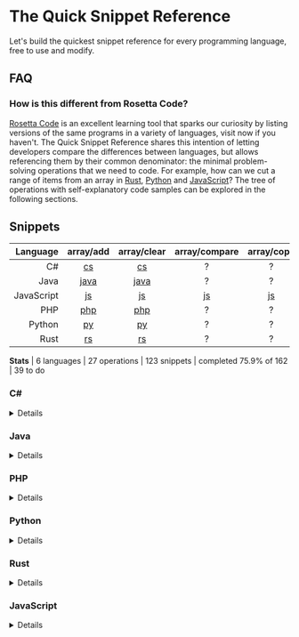 # The Quick Snippet Reference
Let's build the quickest snippet reference for every programming language, free to use and modify.

## FAQ

### How is this different from Rosetta Code?
[Rosetta Code](https://rosettacode.org/wiki/Rosetta_Code) is an excellent learning tool that sparks our curiosity by listing versions of the same programs in a variety of languages, visit now if you haven't. The Quick Snippet Reference shares this intention of letting developers compare the differences between languages, but allows referencing them by their common denominator: the minimal problem-solving operations that we need to code. For example, how can we cut a range of items from an array in [Rust](https://github.com/snippetfinder/The-Quick-Snippet-Reference/tree/main/snippets/rs/array/cut/cut.rs), [Python](https://github.com/snippetfinder/The-Quick-Snippet-Reference/tree/main/snippets/py/array/cut/cut.py) and [JavaScript](https://github.com/snippetfinder/The-Quick-Snippet-Reference/tree/main/snippets/js/array/cut/cut.js)? The tree of operations with self-explanatory code samples can be explored in the following sections.

## Snippets

| Language | array/add | array/clear | array/compare | array/copy | array/count | array/cut | array/empty | array/get | array/insert | array/iterate | array/join | array/merge | array/move | array/remove | array/replace | array/reverse | array/search | array/set | array/shuffle | array/sort | array/split | array/unique | array/var | const | encode/uri | sample | var |
| ---: | :---: | :---: | :---: | :---: | :---: | :---: | :---: | :---: | :---: | :---: | :---: | :---: | :---: | :---: | :---: | :---: | :---: | :---: | :---: | :---: | :---: | :---: | :---: | :---: | :---: | :---: | :---: |
| C# |[cs](https://github.com/snippetfinder/The-Quick-Snippet-Reference/tree/main/snippets/cs/array/add/Add.cs) |[cs](https://github.com/snippetfinder/The-Quick-Snippet-Reference/tree/main/snippets/cs/array/clear/Clear.cs) |? |? |[cs](https://github.com/snippetfinder/The-Quick-Snippet-Reference/tree/main/snippets/cs/array/count/Count.cs) |? |[cs](https://github.com/snippetfinder/The-Quick-Snippet-Reference/tree/main/snippets/cs/array/empty/Empty.cs) |[cs](https://github.com/snippetfinder/The-Quick-Snippet-Reference/tree/main/snippets/cs/array/get/Get.cs) |? |[cs](https://github.com/snippetfinder/The-Quick-Snippet-Reference/tree/main/snippets/cs/array/iterate/Iterate.cs) |[cs](https://github.com/snippetfinder/The-Quick-Snippet-Reference/tree/main/snippets/cs/array/join/Join.cs) |? |? |? |[cs](https://github.com/snippetfinder/The-Quick-Snippet-Reference/tree/main/snippets/cs/array/replace/Replace.cs) |[cs](https://github.com/snippetfinder/The-Quick-Snippet-Reference/tree/main/snippets/cs/array/reverse/Reverse.cs) |[cs](https://github.com/snippetfinder/The-Quick-Snippet-Reference/tree/main/snippets/cs/array/search/Search.cs) |[cs](https://github.com/snippetfinder/The-Quick-Snippet-Reference/tree/main/snippets/cs/array/set/SetTest.cs) |[cs](https://github.com/snippetfinder/The-Quick-Snippet-Reference/tree/main/snippets/cs/array/shuffle/Shuffle.cs) |[cs](https://github.com/snippetfinder/The-Quick-Snippet-Reference/tree/main/snippets/cs/array/sort/Sort.cs) |[cs](https://github.com/snippetfinder/The-Quick-Snippet-Reference/tree/main/snippets/cs/array/split/Split.cs) |[cs](https://github.com/snippetfinder/The-Quick-Snippet-Reference/tree/main/snippets/cs/array/unique/Unique.cs) |[cs](https://github.com/snippetfinder/The-Quick-Snippet-Reference/tree/main/snippets/cs/array/var/Var.cs) |? |? |[cs](https://github.com/snippetfinder/The-Quick-Snippet-Reference/tree/main/snippets/cs/sample/Sample.cs) |? |
| Java |[java](https://github.com/snippetfinder/The-Quick-Snippet-Reference/tree/main/snippets/java/array/add/Add.java) |[java](https://github.com/snippetfinder/The-Quick-Snippet-Reference/tree/main/snippets/java/array/clear/Clear.java) |? |? |[java](https://github.com/snippetfinder/The-Quick-Snippet-Reference/tree/main/snippets/java/array/count/Count.java) |[java](https://github.com/snippetfinder/The-Quick-Snippet-Reference/tree/main/snippets/java/array/cut/Cut.java) |[java](https://github.com/snippetfinder/The-Quick-Snippet-Reference/tree/main/snippets/java/array/empty/Empty.java) |[java](https://github.com/snippetfinder/The-Quick-Snippet-Reference/tree/main/snippets/java/array/get/Get.java) |[java](https://github.com/snippetfinder/The-Quick-Snippet-Reference/tree/main/snippets/java/array/insert/Insert.java) |[java](https://github.com/snippetfinder/The-Quick-Snippet-Reference/tree/main/snippets/java/array/iterate/Iterate.java) |[java](https://github.com/snippetfinder/The-Quick-Snippet-Reference/tree/main/snippets/java/array/join/Join.java) |[java](https://github.com/snippetfinder/The-Quick-Snippet-Reference/tree/main/snippets/java/array/merge/Merge.java) |[java](https://github.com/snippetfinder/The-Quick-Snippet-Reference/tree/main/snippets/java/array/move/Move.java) |? |[java](https://github.com/snippetfinder/The-Quick-Snippet-Reference/tree/main/snippets/java/array/replace/Replace.java) |[java](https://github.com/snippetfinder/The-Quick-Snippet-Reference/tree/main/snippets/java/array/reverse/Reverse.java) |[java](https://github.com/snippetfinder/The-Quick-Snippet-Reference/tree/main/snippets/java/array/search/Search.java) |[java](https://github.com/snippetfinder/The-Quick-Snippet-Reference/tree/main/snippets/java/array/set/Set.java) |[java](https://github.com/snippetfinder/The-Quick-Snippet-Reference/tree/main/snippets/java/array/shuffle/Shuffle.java) |[java](https://github.com/snippetfinder/The-Quick-Snippet-Reference/tree/main/snippets/java/array/sort/Sort.java) |[java](https://github.com/snippetfinder/The-Quick-Snippet-Reference/tree/main/snippets/java/array/split/Split.java) |[java](https://github.com/snippetfinder/The-Quick-Snippet-Reference/tree/main/snippets/java/array/unique/Unique.java) |[java](https://github.com/snippetfinder/The-Quick-Snippet-Reference/tree/main/snippets/java/array/var/Var.java) |? |? |[java](https://github.com/snippetfinder/The-Quick-Snippet-Reference/tree/main/snippets/java/sample/Sample.java) |[java](https://github.com/snippetfinder/The-Quick-Snippet-Reference/tree/main/snippets/java/var/Var.java) |
| JavaScript |[js](https://github.com/snippetfinder/The-Quick-Snippet-Reference/tree/main/snippets/js/array/add/add.js) |[js](https://github.com/snippetfinder/The-Quick-Snippet-Reference/tree/main/snippets/js/array/clear%20remove/clear.js) |[js](https://github.com/snippetfinder/The-Quick-Snippet-Reference/tree/main/snippets/js/array/compare/compare.js) |[js](https://github.com/snippetfinder/The-Quick-Snippet-Reference/tree/main/snippets/js/array/copy/copy.js) |[js](https://github.com/snippetfinder/The-Quick-Snippet-Reference/tree/main/snippets/js/array/count/count.js) |[js](https://github.com/snippetfinder/The-Quick-Snippet-Reference/tree/main/snippets/js/array/cut/cut.js) |[js](https://github.com/snippetfinder/The-Quick-Snippet-Reference/tree/main/snippets/js/array/empty/empty.js) |[js](https://github.com/snippetfinder/The-Quick-Snippet-Reference/tree/main/snippets/js/array/get/get.js) |[js](https://github.com/snippetfinder/The-Quick-Snippet-Reference/tree/main/snippets/js/array/insert/insert.js) |[js](https://github.com/snippetfinder/The-Quick-Snippet-Reference/tree/main/snippets/js/array/iterate/iterate.js) |[js](https://github.com/snippetfinder/The-Quick-Snippet-Reference/tree/main/snippets/js/array/join/join.js) |[js](https://github.com/snippetfinder/The-Quick-Snippet-Reference/tree/main/snippets/js/array/merge%20add/merge.js) |[js](https://github.com/snippetfinder/The-Quick-Snippet-Reference/tree/main/snippets/js/array/move/move.js) |[js](https://github.com/snippetfinder/The-Quick-Snippet-Reference/tree/main/snippets/js/array/remove%20clear/remove.js) |[js](https://github.com/snippetfinder/The-Quick-Snippet-Reference/tree/main/snippets/js/array/replace/replace.js) |[js](https://github.com/snippetfinder/The-Quick-Snippet-Reference/tree/main/snippets/js/array/reverse/reverse.js) |[js](https://github.com/snippetfinder/The-Quick-Snippet-Reference/tree/main/snippets/js/array/search/search.js) |[js](https://github.com/snippetfinder/The-Quick-Snippet-Reference/tree/main/snippets/js/array/set/set.js) |[js](https://github.com/snippetfinder/The-Quick-Snippet-Reference/tree/main/snippets/js/array/shuffle/shuffle.js) |[js](https://github.com/snippetfinder/The-Quick-Snippet-Reference/tree/main/snippets/js/array/sort/sort.js) |[js](https://github.com/snippetfinder/The-Quick-Snippet-Reference/tree/main/snippets/js/array/split/split.js) |[js](https://github.com/snippetfinder/The-Quick-Snippet-Reference/tree/main/snippets/js/array/unique/unique.js) |[js](https://github.com/snippetfinder/The-Quick-Snippet-Reference/tree/main/snippets/js/array/var%20array/var.js) |[js](https://github.com/snippetfinder/The-Quick-Snippet-Reference/tree/main/snippets/js/const/const.js) |[js](https://github.com/snippetfinder/The-Quick-Snippet-Reference/tree/main/snippets/js/encode/uri%20encode/uri.js) |[js](https://github.com/snippetfinder/The-Quick-Snippet-Reference/tree/main/snippets/js/sample%20js/sample.js) |[js](https://github.com/snippetfinder/The-Quick-Snippet-Reference/tree/main/snippets/js/var/var.js) |
| PHP |[php](https://github.com/snippetfinder/The-Quick-Snippet-Reference/tree/main/snippets/php/array/add/add.php) |[php](https://github.com/snippetfinder/The-Quick-Snippet-Reference/tree/main/snippets/php/array/clear%20remove/clear.php) |? |? |[php](https://github.com/snippetfinder/The-Quick-Snippet-Reference/tree/main/snippets/php/array/count/count.php) |[php](https://github.com/snippetfinder/The-Quick-Snippet-Reference/tree/main/snippets/php/array/cut/cut.php) |[php](https://github.com/snippetfinder/The-Quick-Snippet-Reference/tree/main/snippets/php/array/empty/empty.php) |[php](https://github.com/snippetfinder/The-Quick-Snippet-Reference/tree/main/snippets/php/array/get/get.php) |[php](https://github.com/snippetfinder/The-Quick-Snippet-Reference/tree/main/snippets/php/array/insert/insert.php) |[php](https://github.com/snippetfinder/The-Quick-Snippet-Reference/tree/main/snippets/php/array/iterate/iterate.php) |[php](https://github.com/snippetfinder/The-Quick-Snippet-Reference/tree/main/snippets/php/array/join/join.php) |[php](https://github.com/snippetfinder/The-Quick-Snippet-Reference/tree/main/snippets/php/array/merge%20add/merge.php) |[php](https://github.com/snippetfinder/The-Quick-Snippet-Reference/tree/main/snippets/php/array/move/move.php) |[php](https://github.com/snippetfinder/The-Quick-Snippet-Reference/tree/main/snippets/php/array/remove/remove.php) |[php](https://github.com/snippetfinder/The-Quick-Snippet-Reference/tree/main/snippets/php/array/replace/replace.php) |[php](https://github.com/snippetfinder/The-Quick-Snippet-Reference/tree/main/snippets/php/array/reverse/reverse.php) |[php](https://github.com/snippetfinder/The-Quick-Snippet-Reference/tree/main/snippets/php/array/search/search.php) |[php](https://github.com/snippetfinder/The-Quick-Snippet-Reference/tree/main/snippets/php/array/set/set.php) |[php](https://github.com/snippetfinder/The-Quick-Snippet-Reference/tree/main/snippets/php/array/shuffle/shuffle.php) |[php](https://github.com/snippetfinder/The-Quick-Snippet-Reference/tree/main/snippets/php/array/sort/sort.php) |[php](https://github.com/snippetfinder/The-Quick-Snippet-Reference/tree/main/snippets/php/array/split/split.php) |[php](https://github.com/snippetfinder/The-Quick-Snippet-Reference/tree/main/snippets/php/array/unique/unique.php) |[php](https://github.com/snippetfinder/The-Quick-Snippet-Reference/tree/main/snippets/php/array/var%20array/var.php) |[php](https://github.com/snippetfinder/The-Quick-Snippet-Reference/tree/main/snippets/php/const/const.php) |[php](https://github.com/snippetfinder/The-Quick-Snippet-Reference/tree/main/snippets/php/encode/uri%20encode/uri.php) |[php](https://github.com/snippetfinder/The-Quick-Snippet-Reference/tree/main/snippets/php/sample%20php/sample.php) |[php](https://github.com/snippetfinder/The-Quick-Snippet-Reference/tree/main/snippets/php/var/var.php) |
| Python |[py](https://github.com/snippetfinder/The-Quick-Snippet-Reference/tree/main/snippets/py/array/add/add.py) |[py](https://github.com/snippetfinder/The-Quick-Snippet-Reference/tree/main/snippets/py/array/clear%20remove/clear.py) |? |? |[py](https://github.com/snippetfinder/The-Quick-Snippet-Reference/tree/main/snippets/py/array/count/count.py) |[py](https://github.com/snippetfinder/The-Quick-Snippet-Reference/tree/main/snippets/py/array/cut/cut.py) |[py](https://github.com/snippetfinder/The-Quick-Snippet-Reference/tree/main/snippets/py/array/empty/empty.py) |[py](https://github.com/snippetfinder/The-Quick-Snippet-Reference/tree/main/snippets/py/array/get/get.py) |[py](https://github.com/snippetfinder/The-Quick-Snippet-Reference/tree/main/snippets/py/array/insert/insert.py) |[py](https://github.com/snippetfinder/The-Quick-Snippet-Reference/tree/main/snippets/py/array/iterate/iterate.py) |[py](https://github.com/snippetfinder/The-Quick-Snippet-Reference/tree/main/snippets/py/array/join/join.py) |[py](https://github.com/snippetfinder/The-Quick-Snippet-Reference/tree/main/snippets/py/array/merge%20add/merge.py) |[py](https://github.com/snippetfinder/The-Quick-Snippet-Reference/tree/main/snippets/py/array/move/move.py) |[py](https://github.com/snippetfinder/The-Quick-Snippet-Reference/tree/main/snippets/py/array/remove%20clear/remove.py) |[py](https://github.com/snippetfinder/The-Quick-Snippet-Reference/tree/main/snippets/py/array/replace/replace.py) |[py](https://github.com/snippetfinder/The-Quick-Snippet-Reference/tree/main/snippets/py/array/reverse/reverse.py) |[py](https://github.com/snippetfinder/The-Quick-Snippet-Reference/tree/main/snippets/py/array/search/search.py) |[py](https://github.com/snippetfinder/The-Quick-Snippet-Reference/tree/main/snippets/py/array/set/set.py) |[py](https://github.com/snippetfinder/The-Quick-Snippet-Reference/tree/main/snippets/py/array/shuffle/shuffle.py) |? |? |? |[py](https://github.com/snippetfinder/The-Quick-Snippet-Reference/tree/main/snippets/py/array/var%20array/var.py) |[py](https://github.com/snippetfinder/The-Quick-Snippet-Reference/tree/main/snippets/py/const/const.py) |? |[py](https://github.com/snippetfinder/The-Quick-Snippet-Reference/tree/main/snippets/py/sample%20py/sample.py) |[py](https://github.com/snippetfinder/The-Quick-Snippet-Reference/tree/main/snippets/py/var/var.py) |
| Rust |[rs](https://github.com/snippetfinder/The-Quick-Snippet-Reference/tree/main/snippets/rs/array/add/add.rs) |[rs](https://github.com/snippetfinder/The-Quick-Snippet-Reference/tree/main/snippets/rs/array/clear%20remove/clear.rs) |? |? |[rs](https://github.com/snippetfinder/The-Quick-Snippet-Reference/tree/main/snippets/rs/array/count/count.rs) |[rs](https://github.com/snippetfinder/The-Quick-Snippet-Reference/tree/main/snippets/rs/array/cut/cut.rs) |[rs](https://github.com/snippetfinder/The-Quick-Snippet-Reference/tree/main/snippets/rs/array/empty/empty.rs) |[rs](https://github.com/snippetfinder/The-Quick-Snippet-Reference/tree/main/snippets/rs/array/get/get.rs) |? |? |? |? |? |[rs](https://github.com/snippetfinder/The-Quick-Snippet-Reference/tree/main/snippets/rs/array/remove%20clear/remove.rs) |? |? |? |[rs](https://github.com/snippetfinder/The-Quick-Snippet-Reference/tree/main/snippets/rs/array/set/set.rs) |? |? |? |? |? |[rs](https://github.com/snippetfinder/The-Quick-Snippet-Reference/tree/main/snippets/rs/const/const.rs) |? |[rs](https://github.com/snippetfinder/The-Quick-Snippet-Reference/tree/main/snippets/rs/sample%20rs/sample.rs) |[rs](https://github.com/snippetfinder/The-Quick-Snippet-Reference/tree/main/snippets/rs/var/var.rs) |

__Stats__ | 6 languages | 27 operations | 123 snippets |  completed 75.9% of 162 | 39 to do

### C#
<details>

* array
    * [empty](https://github.com/snippetfinder/The-Quick-Snippet-Reference/tree/main/snippets/cs/array/empty/Empty.cs)
    * [shuffle](https://github.com/snippetfinder/The-Quick-Snippet-Reference/tree/main/snippets/cs/array/shuffle/Shuffle.cs)
    * [sort](https://github.com/snippetfinder/The-Quick-Snippet-Reference/tree/main/snippets/cs/array/sort/Sort.cs)
    * [iterate](https://github.com/snippetfinder/The-Quick-Snippet-Reference/tree/main/snippets/cs/array/iterate/Iterate.cs)
    * [get](https://github.com/snippetfinder/The-Quick-Snippet-Reference/tree/main/snippets/cs/array/get/Get.cs)
    * [set](https://github.com/snippetfinder/The-Quick-Snippet-Reference/tree/main/snippets/cs/array/set/SetTest.cs)
    * [clear](https://github.com/snippetfinder/The-Quick-Snippet-Reference/tree/main/snippets/cs/array/clear/Clear.cs)
    * [count](https://github.com/snippetfinder/The-Quick-Snippet-Reference/tree/main/snippets/cs/array/count/Count.cs)
    * [search](https://github.com/snippetfinder/The-Quick-Snippet-Reference/tree/main/snippets/cs/array/search/Search.cs)
    * [replace](https://github.com/snippetfinder/The-Quick-Snippet-Reference/tree/main/snippets/cs/array/replace/Replace.cs)
    * [reverse](https://github.com/snippetfinder/The-Quick-Snippet-Reference/tree/main/snippets/cs/array/reverse/Reverse.cs)
    * [join](https://github.com/snippetfinder/The-Quick-Snippet-Reference/tree/main/snippets/cs/array/join/Join.cs)
    * [unique](https://github.com/snippetfinder/The-Quick-Snippet-Reference/tree/main/snippets/cs/array/unique/Unique.cs)
    * [split](https://github.com/snippetfinder/The-Quick-Snippet-Reference/tree/main/snippets/cs/array/split/Split.cs)
    * [var](https://github.com/snippetfinder/The-Quick-Snippet-Reference/tree/main/snippets/cs/array/var/Var.cs)
    * [add](https://github.com/snippetfinder/The-Quick-Snippet-Reference/tree/main/snippets/cs/array/add/Add.cs)
* [sample](https://github.com/snippetfinder/The-Quick-Snippet-Reference/tree/main/snippets/cs/sample/Sample.cs)
</details>

&NewLine;
### Java
<details>

* array
    * [empty](https://github.com/snippetfinder/The-Quick-Snippet-Reference/tree/main/snippets/java/array/empty/Empty.java)
    * [shuffle](https://github.com/snippetfinder/The-Quick-Snippet-Reference/tree/main/snippets/java/array/shuffle/Shuffle.java)
    * [sort](https://github.com/snippetfinder/The-Quick-Snippet-Reference/tree/main/snippets/java/array/sort/Sort.java)
    * [iterate](https://github.com/snippetfinder/The-Quick-Snippet-Reference/tree/main/snippets/java/array/iterate/Iterate.java)
    * [merge](https://github.com/snippetfinder/The-Quick-Snippet-Reference/tree/main/snippets/java/array/merge/Merge.java)
    * [get](https://github.com/snippetfinder/The-Quick-Snippet-Reference/tree/main/snippets/java/array/get/Get.java)
    * [set](https://github.com/snippetfinder/The-Quick-Snippet-Reference/tree/main/snippets/java/array/set/Set.java)
    * [clear](https://github.com/snippetfinder/The-Quick-Snippet-Reference/tree/main/snippets/java/array/clear/Clear.java)
    * [count](https://github.com/snippetfinder/The-Quick-Snippet-Reference/tree/main/snippets/java/array/count/Count.java)
    * [search](https://github.com/snippetfinder/The-Quick-Snippet-Reference/tree/main/snippets/java/array/search/Search.java)
    * [replace](https://github.com/snippetfinder/The-Quick-Snippet-Reference/tree/main/snippets/java/array/replace/Replace.java)
    * [reverse](https://github.com/snippetfinder/The-Quick-Snippet-Reference/tree/main/snippets/java/array/reverse/Reverse.java)
    * [join](https://github.com/snippetfinder/The-Quick-Snippet-Reference/tree/main/snippets/java/array/join/Join.java)
    * [unique](https://github.com/snippetfinder/The-Quick-Snippet-Reference/tree/main/snippets/java/array/unique/Unique.java)
    * [split](https://github.com/snippetfinder/The-Quick-Snippet-Reference/tree/main/snippets/java/array/split/Split.java)
    * [var](https://github.com/snippetfinder/The-Quick-Snippet-Reference/tree/main/snippets/java/array/var/Var.java)
    * [move](https://github.com/snippetfinder/The-Quick-Snippet-Reference/tree/main/snippets/java/array/move/Move.java)
    * [insert](https://github.com/snippetfinder/The-Quick-Snippet-Reference/tree/main/snippets/java/array/insert/Insert.java)
    * [add](https://github.com/snippetfinder/The-Quick-Snippet-Reference/tree/main/snippets/java/array/add/Add.java)
    * [cut](https://github.com/snippetfinder/The-Quick-Snippet-Reference/tree/main/snippets/java/array/cut/Cut.java)
* [sample](https://github.com/snippetfinder/The-Quick-Snippet-Reference/tree/main/snippets/java/sample/Sample.java)
* [var](https://github.com/snippetfinder/The-Quick-Snippet-Reference/tree/main/snippets/java/var/Var.java)
</details>

&NewLine;
### PHP
<details>

* array
    * [empty](https://github.com/snippetfinder/The-Quick-Snippet-Reference/tree/main/snippets/php/array/empty/empty.php)
    * [var](https://github.com/snippetfinder/The-Quick-Snippet-Reference/tree/main/snippets/php/array/var%20array/var.php)
    * [shuffle](https://github.com/snippetfinder/The-Quick-Snippet-Reference/tree/main/snippets/php/array/shuffle/shuffle.php)
    * [sort](https://github.com/snippetfinder/The-Quick-Snippet-Reference/tree/main/snippets/php/array/sort/sort.php)
    * [merge](https://github.com/snippetfinder/The-Quick-Snippet-Reference/tree/main/snippets/php/array/merge%20add/merge.php)
    * [remove](https://github.com/snippetfinder/The-Quick-Snippet-Reference/tree/main/snippets/php/array/remove/remove.php)
    * [iterate](https://github.com/snippetfinder/The-Quick-Snippet-Reference/tree/main/snippets/php/array/iterate/iterate.php)
    * [get](https://github.com/snippetfinder/The-Quick-Snippet-Reference/tree/main/snippets/php/array/get/get.php)
    * [set](https://github.com/snippetfinder/The-Quick-Snippet-Reference/tree/main/snippets/php/array/set/set.php)
    * [count](https://github.com/snippetfinder/The-Quick-Snippet-Reference/tree/main/snippets/php/array/count/count.php)
    * [search](https://github.com/snippetfinder/The-Quick-Snippet-Reference/tree/main/snippets/php/array/search/search.php)
    * [replace](https://github.com/snippetfinder/The-Quick-Snippet-Reference/tree/main/snippets/php/array/replace/replace.php)
    * [reverse](https://github.com/snippetfinder/The-Quick-Snippet-Reference/tree/main/snippets/php/array/reverse/reverse.php)
    * [join](https://github.com/snippetfinder/The-Quick-Snippet-Reference/tree/main/snippets/php/array/join/join.php)
    * [unique](https://github.com/snippetfinder/The-Quick-Snippet-Reference/tree/main/snippets/php/array/unique/unique.php)
    * [split](https://github.com/snippetfinder/The-Quick-Snippet-Reference/tree/main/snippets/php/array/split/split.php)
    * [move](https://github.com/snippetfinder/The-Quick-Snippet-Reference/tree/main/snippets/php/array/move/move.php)
    * [insert](https://github.com/snippetfinder/The-Quick-Snippet-Reference/tree/main/snippets/php/array/insert/insert.php)
    * [add](https://github.com/snippetfinder/The-Quick-Snippet-Reference/tree/main/snippets/php/array/add/add.php)
    * [clear](https://github.com/snippetfinder/The-Quick-Snippet-Reference/tree/main/snippets/php/array/clear%20remove/clear.php)
    * [cut](https://github.com/snippetfinder/The-Quick-Snippet-Reference/tree/main/snippets/php/array/cut/cut.php)
* [sample](https://github.com/snippetfinder/The-Quick-Snippet-Reference/tree/main/snippets/php/sample%20php/sample.php)
* encode
    * [uri](https://github.com/snippetfinder/The-Quick-Snippet-Reference/tree/main/snippets/php/encode/uri%20encode/uri.php)
* [const](https://github.com/snippetfinder/The-Quick-Snippet-Reference/tree/main/snippets/php/const/const.php)
* [var](https://github.com/snippetfinder/The-Quick-Snippet-Reference/tree/main/snippets/php/var/var.php)
</details>

&NewLine;
### Python
<details>

* array
    * [empty](https://github.com/snippetfinder/The-Quick-Snippet-Reference/tree/main/snippets/py/array/empty/empty.py)
    * [var](https://github.com/snippetfinder/The-Quick-Snippet-Reference/tree/main/snippets/py/array/var%20array/var.py)
    * [shuffle](https://github.com/snippetfinder/The-Quick-Snippet-Reference/tree/main/snippets/py/array/shuffle/shuffle.py)
    * [merge](https://github.com/snippetfinder/The-Quick-Snippet-Reference/tree/main/snippets/py/array/merge%20add/merge.py)
    * [remove](https://github.com/snippetfinder/The-Quick-Snippet-Reference/tree/main/snippets/py/array/remove%20clear/remove.py)
    * [iterate](https://github.com/snippetfinder/The-Quick-Snippet-Reference/tree/main/snippets/py/array/iterate/iterate.py)
    * [get](https://github.com/snippetfinder/The-Quick-Snippet-Reference/tree/main/snippets/py/array/get/get.py)
    * [set](https://github.com/snippetfinder/The-Quick-Snippet-Reference/tree/main/snippets/py/array/set/set.py)
    * [count](https://github.com/snippetfinder/The-Quick-Snippet-Reference/tree/main/snippets/py/array/count/count.py)
    * [search](https://github.com/snippetfinder/The-Quick-Snippet-Reference/tree/main/snippets/py/array/search/search.py)
    * [replace](https://github.com/snippetfinder/The-Quick-Snippet-Reference/tree/main/snippets/py/array/replace/replace.py)
    * [reverse](https://github.com/snippetfinder/The-Quick-Snippet-Reference/tree/main/snippets/py/array/reverse/reverse.py)
    * [join](https://github.com/snippetfinder/The-Quick-Snippet-Reference/tree/main/snippets/py/array/join/join.py)
    * [move](https://github.com/snippetfinder/The-Quick-Snippet-Reference/tree/main/snippets/py/array/move/move.py)
    * [insert](https://github.com/snippetfinder/The-Quick-Snippet-Reference/tree/main/snippets/py/array/insert/insert.py)
    * [add](https://github.com/snippetfinder/The-Quick-Snippet-Reference/tree/main/snippets/py/array/add/add.py)
    * [clear](https://github.com/snippetfinder/The-Quick-Snippet-Reference/tree/main/snippets/py/array/clear%20remove/clear.py)
    * [cut](https://github.com/snippetfinder/The-Quick-Snippet-Reference/tree/main/snippets/py/array/cut/cut.py)
* [sample](https://github.com/snippetfinder/The-Quick-Snippet-Reference/tree/main/snippets/py/sample%20py/sample.py)
* [const](https://github.com/snippetfinder/The-Quick-Snippet-Reference/tree/main/snippets/py/const/const.py)
* [var](https://github.com/snippetfinder/The-Quick-Snippet-Reference/tree/main/snippets/py/var/var.py)
</details>

&NewLine;
### Rust
<details>

* array
    * [empty](https://github.com/snippetfinder/The-Quick-Snippet-Reference/tree/main/snippets/rs/array/empty/empty.rs)
    * [remove](https://github.com/snippetfinder/The-Quick-Snippet-Reference/tree/main/snippets/rs/array/remove%20clear/remove.rs)
    * [get](https://github.com/snippetfinder/The-Quick-Snippet-Reference/tree/main/snippets/rs/array/get/get.rs)
    * [set](https://github.com/snippetfinder/The-Quick-Snippet-Reference/tree/main/snippets/rs/array/set/set.rs)
    * [count](https://github.com/snippetfinder/The-Quick-Snippet-Reference/tree/main/snippets/rs/array/count/count.rs)
    * [add](https://github.com/snippetfinder/The-Quick-Snippet-Reference/tree/main/snippets/rs/array/add/add.rs)
    * [clear](https://github.com/snippetfinder/The-Quick-Snippet-Reference/tree/main/snippets/rs/array/clear%20remove/clear.rs)
    * [cut](https://github.com/snippetfinder/The-Quick-Snippet-Reference/tree/main/snippets/rs/array/cut/cut.rs)
* [const](https://github.com/snippetfinder/The-Quick-Snippet-Reference/tree/main/snippets/rs/const/const.rs)
* [sample](https://github.com/snippetfinder/The-Quick-Snippet-Reference/tree/main/snippets/rs/sample%20rs/sample.rs)
* [var](https://github.com/snippetfinder/The-Quick-Snippet-Reference/tree/main/snippets/rs/var/var.rs)
</details>

&NewLine;
### JavaScript
<details>

* array
    * [empty](https://github.com/snippetfinder/The-Quick-Snippet-Reference/tree/main/snippets/js/array/empty/empty.js)
    * [var](https://github.com/snippetfinder/The-Quick-Snippet-Reference/tree/main/snippets/js/array/var%20array/var.js)
    * [shuffle](https://github.com/snippetfinder/The-Quick-Snippet-Reference/tree/main/snippets/js/array/shuffle/shuffle.js)
    * [sort](https://github.com/snippetfinder/The-Quick-Snippet-Reference/tree/main/snippets/js/array/sort/sort.js)
    * [merge](https://github.com/snippetfinder/The-Quick-Snippet-Reference/tree/main/snippets/js/array/merge%20add/merge.js)
    * [remove](https://github.com/snippetfinder/The-Quick-Snippet-Reference/tree/main/snippets/js/array/remove%20clear/remove.js)
    * [iterate](https://github.com/snippetfinder/The-Quick-Snippet-Reference/tree/main/snippets/js/array/iterate/iterate.js)
    * [copy](https://github.com/snippetfinder/The-Quick-Snippet-Reference/tree/main/snippets/js/array/copy/copy.js)
    * [get](https://github.com/snippetfinder/The-Quick-Snippet-Reference/tree/main/snippets/js/array/get/get.js)
    * [set](https://github.com/snippetfinder/The-Quick-Snippet-Reference/tree/main/snippets/js/array/set/set.js)
    * [count](https://github.com/snippetfinder/The-Quick-Snippet-Reference/tree/main/snippets/js/array/count/count.js)
    * [search](https://github.com/snippetfinder/The-Quick-Snippet-Reference/tree/main/snippets/js/array/search/search.js)
    * [replace](https://github.com/snippetfinder/The-Quick-Snippet-Reference/tree/main/snippets/js/array/replace/replace.js)
    * [reverse](https://github.com/snippetfinder/The-Quick-Snippet-Reference/tree/main/snippets/js/array/reverse/reverse.js)
    * [join](https://github.com/snippetfinder/The-Quick-Snippet-Reference/tree/main/snippets/js/array/join/join.js)
    * [compare](https://github.com/snippetfinder/The-Quick-Snippet-Reference/tree/main/snippets/js/array/compare/compare.js)
    * [unique](https://github.com/snippetfinder/The-Quick-Snippet-Reference/tree/main/snippets/js/array/unique/unique.js)
    * [split](https://github.com/snippetfinder/The-Quick-Snippet-Reference/tree/main/snippets/js/array/split/split.js)
    * [move](https://github.com/snippetfinder/The-Quick-Snippet-Reference/tree/main/snippets/js/array/move/move.js)
    * [insert](https://github.com/snippetfinder/The-Quick-Snippet-Reference/tree/main/snippets/js/array/insert/insert.js)
    * [add](https://github.com/snippetfinder/The-Quick-Snippet-Reference/tree/main/snippets/js/array/add/add.js)
    * [clear](https://github.com/snippetfinder/The-Quick-Snippet-Reference/tree/main/snippets/js/array/clear%20remove/clear.js)
    * [cut](https://github.com/snippetfinder/The-Quick-Snippet-Reference/tree/main/snippets/js/array/cut/cut.js)
* encode
    * [uri](https://github.com/snippetfinder/The-Quick-Snippet-Reference/tree/main/snippets/js/encode/uri%20encode/uri.js)
* [const](https://github.com/snippetfinder/The-Quick-Snippet-Reference/tree/main/snippets/js/const/const.js)
* [var](https://github.com/snippetfinder/The-Quick-Snippet-Reference/tree/main/snippets/js/var/var.js)
* [sample](https://github.com/snippetfinder/The-Quick-Snippet-Reference/tree/main/snippets/js/sample%20js/sample.js)
</details>
